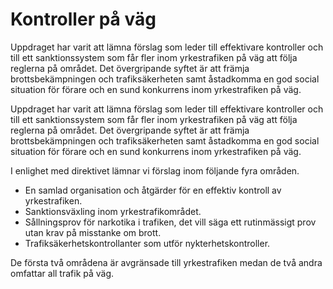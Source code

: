 # Kontroller på väg

Uppdraget har varit att lämna förslag som leder till effektivare kontroller och till ett sanktionssystem som får fler inom yrkestrafiken på väg att följa reglerna på området. Det övergripande syftet är att främja brottsbekämpningen och trafiksäkerheten samt åstadkomma
en god social situation för förare och en sund konkurrens inom yrkestrafiken på väg.

Uppdraget har varit att lämna förslag som leder till effektivare kontroller och till ett sanktionssystem som får fler inom yrkestrafiken på väg att följa reglerna på området. Det övergripande syftet är att främja brottsbekämpningen och trafiksäkerheten samt åstadkomma
en god social situation för förare och en sund konkurrens inom yrkestrafiken på väg.

I enlighet med direktivet lämnar vi förslag
inom följande fyra områden.

* En samlad organisation och åtgärder för en effektiv kontroll av
yrkestrafiken.
* Sanktionsväxling inom yrkestrafikområdet.
* Sållningsprov för narkotika i trafiken, det vill säga ett rutinmässigt
prov utan krav på misstanke om brott.
* Trafiksäkerhetskontrollanter som utför nykterhetskontroller.

De första två områdena är avgränsade till yrkestrafiken medan de två
andra omfattar all trafik på väg.
